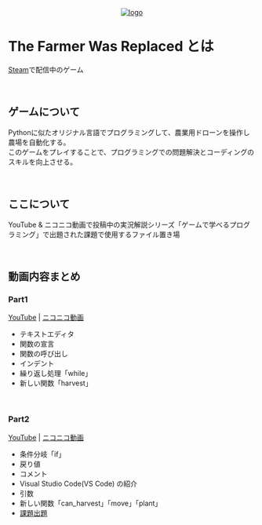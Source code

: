 <div align="center">
  <a href="https://github.com/janbocloud/TheFarmerWasReplaced/">
    <img alt="logo" src="https://cdn.akamai.steamstatic.com/steam/apps/2060160/header.jpg?t=1686987020">
  </a>
</div>

# The Farmer Was Replaced とは
[Steam](https://store.steampowered.com/app/2060160/The_Farmer_Was_Replaced/)で配信中のゲーム  

<br>

## ゲームについて
Pythonに似たオリジナル言語でプログラミングして、農業用ドローンを操作し農場を自動化する。  
このゲームをプレイすることで、プログラミングでの問題解決とコーディングのスキルを向上させる。  

<br>

## ここについて
YouTube & ニコニコ動画で投稿中の実況解説シリーズ「ゲームで学べるプログラミング」で出題された課題で使用するファイル置き場

<br>

## 動画内容まとめ
### Part1
[YouTube](https://youtu.be/L2w_2EiWEYU) | [ニコニコ動画](https://www.nicovideo.jp/watch/sm42389234)
- テキストエディタ
- 関数の宣言
- 関数の呼び出し
- インデント
- 繰り返し処理「while」
- 新しい関数「harvest」

<br>

### Part2
[YouTube](https://youtu.be/uue81ewXKeA) | [ニコニコ動画](https://www.nicovideo.jp/watch/sm42409722)
- 条件分岐「if」
- 戻り値
- コメント
- Visual Studio Code(VS Code) の紹介
- 引数
- 新しい関数「can_harvest」「move」「plant」
- [課題出題](https://github.com/janbocloud/TheFarmerWasReplaced/blob/main/part2_assignment.py)

